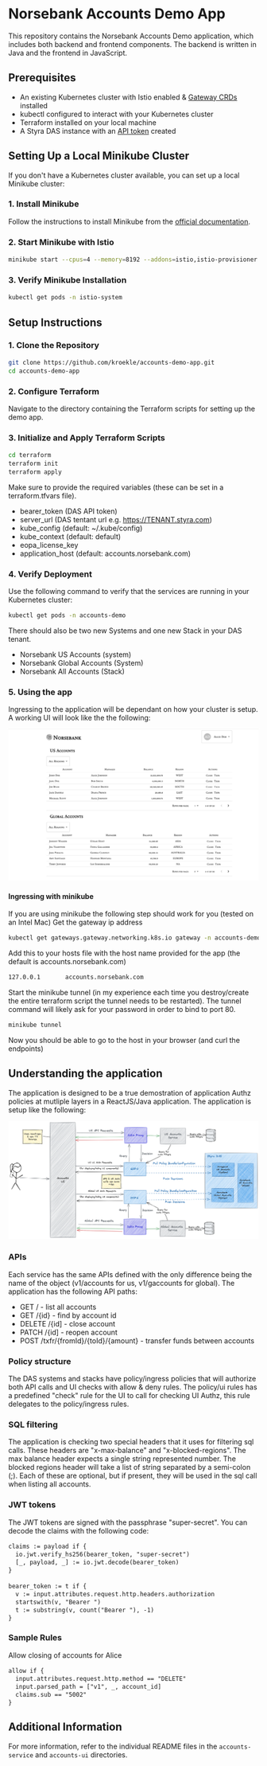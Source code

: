 # Norsebank Accounts Demo App

This repository contains the Norsebank Accounts Demo application, which includes both backend and frontend components. The backend is written in Java and the frontend in JavaScript.

## Prerequisites
- An existing Kubernetes cluster with Istio enabled & [Gateway CRDs](https://gateway-api.sigs.k8s.io/guides/#getting-started-with-gateway-api) installed
- kubectl configured to interact with your Kubernetes cluster
- Terraform installed on your local machine
- A Styra DAS instance with an [API token](https://docs.styra.com/das/administration/token-management/create-api-token) created

## Setting Up a Local Minikube Cluster

If you don't have a Kubernetes cluster available, you can set up a local Minikube cluster:

### 1. Install Minikube
Follow the instructions to install Minikube from the [official documentation](https://minikube.sigs.k8s.io/docs/start/).

### 2. Start Minikube with Istio
```bash
minikube start --cpus=4 --memory=8192 --addons=istio,istio-provisioner
```

### 3. Verify Minikube Installation
```bash
kubectl get pods -n istio-system
```

## Setup Instructions

### 1. Clone the Repository
```bash
git clone https://github.com/kroekle/accounts-demo-app.git
cd accounts-demo-app
```

### 2. Configure Terraform
Navigate to the directory containing the Terraform scripts for setting up the demo app.

### 3. Initialize and Apply Terraform Scripts
```bash
cd terraform
terraform init
terraform apply
```
Make sure to provide the required variables (these can be set in a terraform.tfvars file).

  * bearer_token (DAS API token)
  * server_url (DAS tentant url e.g. https://TENANT.styra.com)
  * kube_config (default: ~/.kube/config)
  * kube_context (default: default)
  * eopa_license_key
  * application_host (default: accounts.norsebank.com)

### 4. Verify Deployment
Use the following command to verify that the services are running in your Kubernetes cluster:
```bash
kubectl get pods -n accounts-demo
```

There should also be two new Systems and one new Stack in your DAS tenant.
   * Norsebank US Accounts (system)
   * Norsebank Global Accounts (System)
   * Norsebank All Accounts (Stack)

### 5. Using the app
Ingressing to the application will be dependant on how your cluster is setup.  A working UI will look like the the following:

![Demo UI](./demoApp.png)

#### Ingressing with minikube
If you are using minikube the following step should work for you (tested on an Intel Mac)
Get the gateway ip address

```bash
kubectl get gateways.gateway.networking.k8s.io gateway -n accounts-demo -ojsonpath='{.status.addresses[0].value}'
```

Add this to your hosts file with the host name provided for the app (the default is accounts.norsebank.com)

```bash
127.0.0.1       accounts.norsebank.com
```
Start the minikube tunnel (in my experience each time you destroy/create the entire terraform script the tunnel needs to be restarted).  The tunnel command will likely ask for your password in order to bind to port 80.

```bash
minikube tunnel
```
Now you should be able to go to the host in your browser (and curl the endpoints)

## Understanding the application
The application is designed to be a true demostration of application Authz policies at mutliple layers in a ReactJS/Java application.  The application is setup like the following:

![app arch](./AppArch.png)

### APIs
Each service has the same APIs defined with the only difference being the name of the object (v1/accounts for us, v1/gaccounts for global).  The application has the following API paths:
   * GET / - list all accounts
   * GET /{id} - find by account id
   * DELETE /{id] - close account
   * PATCH /{id] - reopen account
   * POST /txfr/{fromId}/{toId}/{amount} - transfer funds between accounts

### Policy structure
The DAS systems and stacks have policy/ingress policies that will authorize both API calls and UI checks with allow & deny rules.  The policy/ui rules has a predefined "check" rule for the UI to call for checking UI Authz, this rule delegates to the policy/ingress rules.

### SQL filtering
The application is checking two special headers that it uses for filtering sql calls.  These headers are "x-max-balance" and "x-blocked-regions".  The max balance header expects a single string represented number.  The blocked regions header will take a list of string separated by a semi-colon (;).  Each of these are optional, but if present, they will be used in the sql call when listing all accounts.

### JWT tokens
The JWT tokens are signed with the passphrase "super-secret".  You can decode the claims with the following code:
```rego
claims := payload if {
  io.jwt.verify_hs256(bearer_token, "super-secret")
  [_, payload, _] := io.jwt.decode(bearer_token)
}

bearer_token := t if {
  v := input.attributes.request.http.headers.authorization
  startswith(v, "Bearer ")
  t := substring(v, count("Bearer "), -1)
}
```

### Sample Rules

Allow closing of accounts for Alice
```rego
allow if {
  input.attributes.request.http.method == "DELETE"
  input.parsed_path = ["v1", _, account_id]
  claims.sub == "5002"
}
```



## Additional Information
For more information, refer to the individual README files in the `accounts-service` and `accounts-ui` directories.
